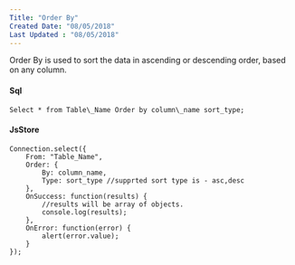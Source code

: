 ```yaml
---
Title: "Order By"
Created Date: "08/05/2018"
Last Updated : "08/05/2018"
---
```


Order By is used to sort the data in ascending or descending order, based on any column.

#### Sql

```
Select * from Table\_Name Order by column\_name sort_type;
```

#### JsStore

```
Connection.select({
    From: "Table_Name",
    Order: {
        By: column_name,
        Type: sort_type //supprted sort type is - asc,desc
    },
    OnSuccess: function(results) {
        //results will be array of objects.
        console.log(results);
    },
    OnError: function(error) {
        alert(error.value);
    }
});
```
